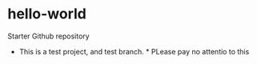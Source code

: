 # hello-world
Starter Github repository

* This is a test project, and test branch. * 
PLease pay no attentio to this
